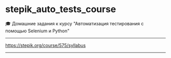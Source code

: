 

# stepik_auto_tests_course



🎓 Домашние задания к курсу "Автоматизация тестирования с помощью Selenium и Python"

---



https://stepik.org/course/575/syllabus


---

